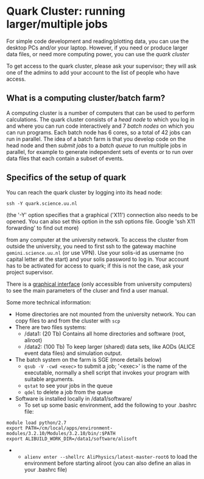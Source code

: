 # Quark Cluster: running larger/multiple jobs

For simple code development and reading/plotting data, you can use the desktop PCs and/or your laptop. 
However, if you need or produce larger data files, or need more computing power, you can use the *quark cluster*

To get access to the quark cluster, please ask your supervisor; they will ask one of the admins to add your account to the list of people who have access.

## What is a computing cluster/batch farm?

A computing cluster is a number of computers that can be used to perform calculations. The quark cluster consists of a *head node* to which you log in and where you can run code interactively and 7 *batch nodes* on which you can run programs. Each batch node has 6 cores, so a total of 42 jobs can run in parallel.
The idea of a batch farm is that you develop code on the head node and then *submit jobs* to a *batch queue* to run multiple jobs in parallel, for example to generate independent sets of events or to run over data files that each contain a subset of events.

## Specifics of the setup of quark

You can reach the quark cluster by logging into its head node:
```
ssh -Y quark.science.uu.nl
```
(the '-Y' option specifies that a graphical ('X11') connection also needs to be opened. You can also set this option in the ssh options file. Google 'ssh X11 forwarding' to find out more)

from any computer at the university network. To access the cluster from outside the university, you need to first ssh to the gateway machine `gemini.science.uu.nl` (or use VPN). Use your solis-id as username (no capital letter at the start) and your solis password to log in. Your account has to be activated for access to quark; if this is not the case, ask your project supervisor.

There is a [graphical interface](http://quark.science.uu.nl) (only accessible from university computers) to see the main parameters of the cluser and find a user manual.

Some more technical information:

  * Home directories are not mounted from the university network. You can copy files to and from the cluster with `scp`
  * There are two files systems:
     * /data1: (20 Tb) Contains all home directories and software (root, aliroot)
     * /data2: (100 Tb) To keep larger (shared) data sets, like AODs (ALICE event data files) and simulation output.
  * The batch system on the farm is SGE (more details below)
     * `qsub -V -cwd <exec>` to submit a job; '\<exec\>' is the name of the executable, normally a shell script that invokes your program with suitable arguments.
     * `qstat` to see your jobs in the queue
     * `qdel` to delete a job from the queue
  * Software is installed locally in /data1/software/
     * To set up some basic environment, add the following to your .bashrc file:
```
module load python/2.7
export PATH=/cm/local/apps/environment-modules/3.2.10/Modules/3.2.10/bin/:$PATH
export ALIBUILD_WORK_DIR=/data1/software/alisoft
```
  *
     * `alienv enter --shellrc AliPhysics/latest-master-root6` to load the environment before starting aliroot (you can also define an alias in your .bashrc file)
